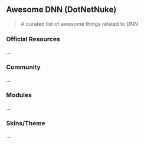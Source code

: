 ## Awesome DNN (DotNetNuke)

> A curated list of awesome things related to DNN

### Official Resources

...

### Community

...

### Modules

...

### Skins/Theme

...
